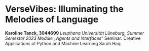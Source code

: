 # VerseVibes: Illuminating the Melodies of Language

**Karoline Tanck, 3044699**
*Leuphana Universität Lüneburg, Summer Semester 2023*
*Module „Agents and Interfaces“*
Seminar: Creative Applications of Python and Machine Learning
Sarah Haq

